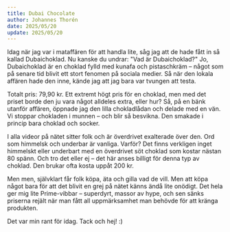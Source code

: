 ```yaml
---
title: Dubai Chocolate
author: Johannes Thorén
date: 2025/05/20
update: 2025/05/20
---
```


Idag när jag var i mataffären för att handla lite, såg jag att de hade fått in så kallad Dubaichoklad. Nu kanske du undrar: "Vad är Dubaichoklad?" Jo, Dubaichoklad är en choklad fylld med kunafa och pistaschkräm – något som på senare tid blivit ett stort fenomen på sociala medier. Så när den lokala affären hade den inne, kände jag att jag bara var tvungen att testa.

Totalt pris: 79,90 kr. Ett extremt högt pris för en choklad, men med det priset borde den ju vara något alldeles extra, eller hur? Så, på en bänk utanför affären, öppnade jag den lilla chokladlådan och delade med en vän. Vi stoppar chokladen i munnen – och blir så besvikna. Den smakade i princip bara choklad och socker.

I alla videor på nätet sitter folk och är överdrivet exalterade över den. Ord som himmelsk och underbar är vanliga. Varför? Det finns verkligen inget himmelskt eller underbart med en överdrivet söt choklad som kostar nästan 80 spänn. Och tro det eller ej – det här anses billigt för denna typ av choklad. Den brukar ofta kosta uppåt 200 kr.

Men men, självklart får folk köpa, äta och gilla vad de vill. Men att köpa något bara för att det blivit en grej på nätet känns ändå lite onödigt. Det hela ger mig lite Prime-vibbar – superdyrt, massor av hype, och sen sänks priserna rejält när man fått all uppmärksamhet man behövde för att kränga produkten.

Det var min rant för idag. Tack och hej! :)
